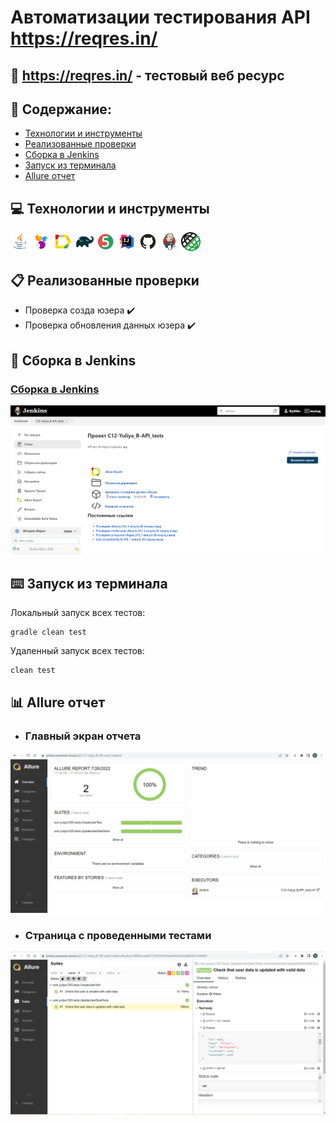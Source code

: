 # Автоматизации тестирования API https://reqres.in/
## :link: <a target="_blank" href="https://reqres.in/">https://reqres.in/ - тестовый веб ресурс</a>

## :page_with_curl: Содержание:

- <a href="#computer-сode_stack">Технологии и инструменты</a>
- <a href="#clipboard-реализованные-проверки">Реализованные проверки</a>
- <a href="#robot-сборки-в-Jenkins">Сборка в Jenkins</a>
- <a href="#keyboard-запуск-из-терминала">Запуск из терминала</a>
- <a href="#bar_chart-allure-отчет">Allure отчет</a>

## :computer: Технологии и инструменты
<p align="left">
<img width="6%" title="Java" src="images/logo/Java.svg">
<img width="6%" title="Selenide" src="images/logo/Selenide.svg">
<img width="6%" title="Allure Report" src="images/logo/Allure_Report.svg">
<img width="6%" title="Gradle" src="images/logo/Gradle.svg">
<img width="6%" title="JUnit5" src="images/logo/JUnit5.svg">
<img width="6%" title="IntelliJ IDEA" src="images/logo/Intelij_IDEA.svg">
<img width="6%" title="GitHub" src="images/logo/GitHub.svg">
<img width="6%" title="Jenkins" src="images/logo/Jenkins.svg">
<img width="6%" title="Rest Assured" src="images/logo/Rest_assured.png">
</p>

## :clipboard: Реализованные проверки
- Проверка созда юзера :heavy_check_mark:
- Проверка обновления данных юзера :heavy_check_mark:

## :robot: Сборка в Jenkins
### <a target="_blank" href="  ">Cборка в Jenkins</a>
<p align="center">
<img title="Jenkins Dashboard" src="images/screenshots/jenkins-dashboard.png">
</p>

## :keyboard: Запуск из терминала
Локальный запуск всех тестов:
```
gradle clean test
```
Удаленный запуск всех тестов:
```
clean test
```
  
## :bar_chart: Allure отчет
- ### Главный экран отчета
<p align="center">
<img title="Allure Overview Dashboard" src="images/screenshots/allure-main-page.png">
</p>

- ### Страница с проведенными тестами
<p align="center">
<img title="Allure Test Page" src="images/screenshots/allure-test-page.png">
</p>
